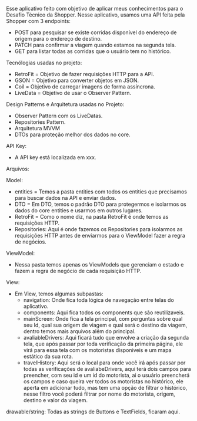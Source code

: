 Esse aplicativo feito com objetivo de aplicar meus conhecimentos para o Desafio Técnico da Shopper.
Nesse aplicativo, usamos uma API feita pela Shopper com 3 endpoints:

- POST para pesquisar se existe corridas disponível do endereço de origem para o endereço de destino.
- PATCH para confirmar a viagem quando estamos na segunda tela.
- GET para listar todas as corridas que o usuário tem no histórico.

Tecnólogias usadas no projeto:
 - RetroFit = Objetivo de fazer requisições HTTP para a API.
 - GSON = Objetivo para converter objetos em JSON.
 - Coil = Objetivo de carregar imagens de forma assíncrona.
 - LiveData = Objetivo de usar o Observer Pattern.

Design Patterns e Arquitetura usadas no Projeto:
 - Observer Pattern com os LiveDatas.
 - Repositories Pattern.
 - Arquitetura MVVM
 - DTOs para proteção melhor dos dados no core.

API Key:
 - A API key está localizada em xxx.

Arquivos:

Model: 
 - entities = Temos a pasta entities com todos os entities que precisamos para buscar dados na API e enviar dados.
 - DTO = Em DTO, temos o padrão DTO para protegermos e isolarmos os dados do core entities e usarmos em outros lugares.
 - RetroFit = Como o nome diz, na pasta RetroFit é onde temos as requisições HTTP.
 - Repositories: Aqui é onde fazemos os Repositories para isolarmos as requisições HTTP antes de enviarmos para o ViewModel fazer a regra de negócios.

ViewModel:
 - Nessa pasta temos apenas os ViewModels que gerenciam o estado e fazem a regra de negócio de cada requisição HTTP.

View: 
 - Em View, temos algumas subpastas:
      - navigation: Onde fica toda lógica de navegação entre telas do aplicativo.
      - components: Aqui fica todos os components que são reutilizaveis.
      - mainScreen: Onde fica a tela principal, com perguntas sobre qual seu Id, qual sua origem de viagem e qual será o destino da viagem, dentro temos mais arquivos além do principal.
      - avaliableDrivers: Aqui ficará tudo que envolve a criação da segunda tela, que após passar por toda verificação da primeira página, ele virá para essa tela com os motoristas disponiveis e um mapa estático da sua rota.
      - travelHistory: Aqui será o local para onde você irá após passar por todas as verificações de avaliabeDrivers, aqui terá dois campos para preencher, com seu id e um id do motorista, ai o usuário preencherá os campos e caso queira ver todos os motoristas no histórico, ele aperta em adicionar tudo, mas tem uma opção de filtrar o histórico, nesse filtro você poderá filtrar por nome do motorista, origem, destino e valor da viagem.

drawable/string: Todas as strings de Buttons e TextFields, ficaram aqui.

